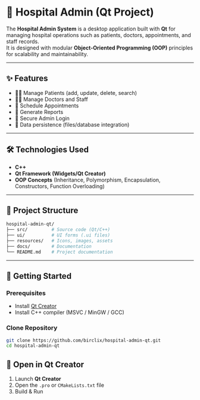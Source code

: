 # 🏥 Hospital Admin (Qt Project)

The **Hospital Admin System** is a desktop application built with **Qt** for managing hospital operations such as patients, doctors, appointments, and staff records.  
It is designed with modular **Object-Oriented Programming (OOP)** principles for scalability and maintainability.

---

## ✨ Features
- 👩‍⚕️ Manage Patients (add, update, delete, search)  
- 👨‍⚕️ Manage Doctors and Staff  
- 📅 Schedule Appointments  
- 🧾 Generate Reports  
- 🔐 Secure Admin Login  
- 💾 Data persistence (files/database integration)  

---

## 🛠️ Technologies Used
- **C++**  
- **Qt Framework (Widgets/Qt Creator)**  
- **OOP Concepts** (Inheritance, Polymorphism, Encapsulation, Constructors, Function Overloading)  

---

## 📂 Project Structure
```bash
hospital-admin-qt/
├── src/         # Source code (Qt/C++)
├── ui/          # UI forms (.ui files)
├── resources/   # Icons, images, assets
├── docs/        # Documentation
└── README.md    # Project documentation

```
---

## 🚀 Getting Started

### Prerequisites
- Install [Qt Creator](https://www.qt.io/download)
- Install C++ compiler (MSVC / MinGW / GCC)

### Clone Repository
```bash
git clone https://github.com/birclix/hospital-admin-qt.git
cd hospital-admin-qt
```
## 🚀 Open in Qt Creator

1. Launch **Qt Creator**  
2. Open the `.pro` or `CMakeLists.txt` file  
3. Build & Run  
